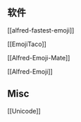 



## 软件


[[alfred-fastest-emoji]]

[[EmojiTaco]]

[[Alfred-Emoji-Mate]]

[[Alfred-Emoji]]


## Misc

[[Unicode]]


